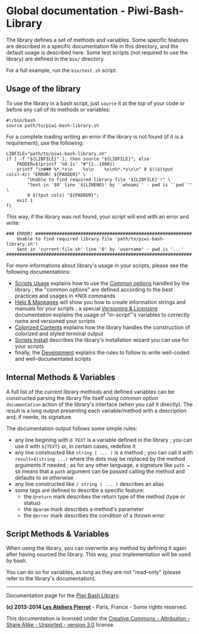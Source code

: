 Global documentation - Piwi-Bash-Library
========================================

The library defines a set of methods and variables. Some specific features are described
in a specific documentation file in this directory, and the default usage is described here.
Some test scripts (not required to use the library) are defined in the `bin/` directory.

For a full example, run the `bin/test.sh` script.


## Usage of the library

To use the library in a bash script, just `source` it at the top of your code or before any
call of its methods or variables:

    #!/bin/bash
    source path/to/piwi-bash-library.sh

For a complete loading writing an error if the library is not found (if it is a requirement), use the following:

    LIBFILE="path/to/piwi-bash-library.sh"
    if [ -f "${LIBFILE}" ]; then source "${LIBFILE}"; else
        PADDER=$(printf '%0.1s' "#"{1..1000})
        printf "\n### %*.*s\n    %s\n    %s\n%*.*s\n\n" 0 $(($(tput cols)-4)) "ERROR! ${PADDER}" \
            "Unable to find required library file '${LIBFILE}'!" \
            "Sent in '$0' line '${LINENO}' by '`whoami`' - pwd is '`pwd`'" \
            0 $(tput cols) "${PADDER}";
        exit 1
    fi

This way, if the library was not found, your script will end with an error and write:

    ### ERROR! ###########################################################
        Unable to find required library file 'path/to/piwi-bash-library.sh'!
        Sent in 'current-file.sh' line '0' by 'username' - pwd is '...'
    ######################################################################

For more informations about library's usage in your scripts, please see the following
documentations:

-	[Scripts Usage](Scripts-Usage.md) explains how to use the [Common options](Common-Options.md)
	handled by the library ; the "common options" are defined according to the best practices
	and usages in *NIX commands
-	[Help & Manpages](Help-Manpages.md) will show you how to create information strings and 
	manuals for your scripts ; a special [Versioning & Licensing](Versioning-Licensing.md) documentation
	explains the usage of "in-script"'s variables to correctly name and versioned your scripts
-	[Colorized Contents](Colorized-Contents.md) explains how the library handles the construction of
	colorized and styled terminal output
-	[Scripts Install](Scripts-Install.md) describes the library's installation wizard you can use for
	your scripts
-	finally, the [Development](Development.md) explains the rules to follow to write well-coded and
	well-documentated scripts


## Internal Methods & Variables

A full list of the current library methods and defined variables can be constructed
parsing the library file itself using common option `documentation` action of the 
library's interface (when you call it directly). The result is a long output
presenting each variable/method with a description and, if neede, its signature.

The documentation output follows some simple rules:

-	any line begining with `@ TEXT` is a variable defined in the library ;
	you can use it with `${TEXT}` or, in certain cases, redefine it 
-	any line constructed like `string ( ... )` is a method ; you can call
	it with `result=$(string ...)` where the dots may be replaced by the
	method arguments if needed ; as for any other language, a signature like
	`path = $0` means that a `path` argument can be passed calling the method
	and defaults to `$0` otherwise
-	any line constructed like `/ string ( ... )` describes an alias
-	some tags are defined to describe a specific feature:
	-	the `@return` mark describes the return type of the method (type or status)
	-	the `@param` mark describes a method's parameter
	-	the `@error` mark describes the condition of a thrown error


## Script Methods & Variables

When using the library, you can overwrite any method by defining it again after having
sourced the library. This way, your implementation will be used by bash.

You can do so for variables, as long as they are not "read-only" (please refer to the
library's documentation).


--------------

Documentation page for the [Piwi Bash Library](http://github.com/atelierspierrot/piwi-bash-library).

**(c) 2013-2014 [Les Ateliers Pierrot](http://www.ateliers-pierrot.fr/)** - Paris, France - Some rights reserved.

This documentation is licensed under the [Creative Commons - Attribution - Share Alike - Unported - version 3.0](http://creativecommons.org/licenses/by-sa/3.0/) license.
